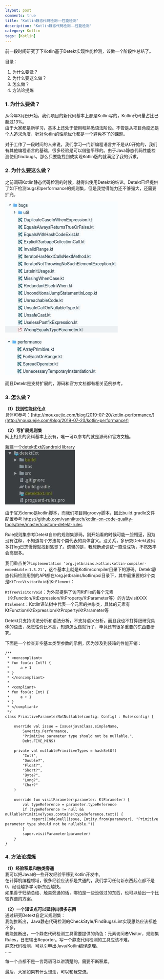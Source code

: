 ```yaml
---
layout: post
comments: true
title: "Kotlin静态代码检测——性能检测"
description: "Kotlin静态代码检测——性能检测"
category: Kotlin
tags: [Kotlin]
---
```


前一段时间研究了下Kotlin基于Detekt实现性能检测，该做一个阶段性总结了。

<!--more-->

目录：        
1. 为什么要做？        
2. 为什么要这么做？        
3. 怎么做？        
4. 方法论提炼        

###  1. 为什么要做？

从今年3月份开始，我们项目的新代码基本上都是Kotlin写的，Kotlin代码量占比已超过13%。        
由于大家都是新学习，基本上还处于使用和熟悉语法阶段。不管是从项目角度还是个人追求角度，针对Kotlin的性能优化都是一个避免不了的课题。        

对于工作了一段时间的人来说，我们学习一门新编程语言并不是从0开始的，我们有其他编程语言的基础，很多经验是可以借鉴平移的。由于Java静态代码性能检测使用findbugs，那么只要能找到或实现Kotlin版的就满足了我的诉求。

###  2. 为什么要这么做？

之前调研Kotlin静态代码检测的时候，就得出使用Detekt的结论。Detekt已经提供了如下检测bugs和performance的规则集，但是我觉得能力还不够强大，还需要扩充。

![](/image/2019-08-24-kotlin-code-static-analyze-performance/detekt-bugs-rules.jpg)

![](/image/2019-08-24-kotlin-code-static-analyze-performance/detekt-performance-rules.jpg)

而且Detekt是支持扩展的，源码和官方文档都有相关范例参考。

### 3. 怎么做？

**（1）找到性能优化点**        
具体可参考：[http://mouxuejie.com/blog/2019-07-20/kotlin-performance/](http://mouxuejie.com/blog/2019-07-20/kotlin-performance/)

**（2）写扩展规则集**        
网上相关的资料基本上没有，唯一可以参考的就是源码和官方文档。

新建一个detektExt的android library        
![](/image/2019-08-24-kotlin-code-static-analyze-performance/detektExt.jpg)

由于官方demo是kotlin脚本，而我们项目用groovy脚本，因此build.gradle文件配置参考        https://github.com/vanniktech/kotlin-on-code-quality-tools/tree/master/custom-detekt-rules

Rule规则集参考Detekt自带的规则集源码，刚开始看的时候可能一脸懵逼，因为没有注释，不知道每个方法每个类代表的具体含义。没关系，多研究Detekt源码多打log日志慢慢就找到感觉了。遗憾的是，我想断点调试一直没成功，不然效率会高很多。

我们重点关注`implementation 'org.jetbrains.kotlin:kotlin-compiler-embeddable:1.3.21'`，这个基本上就是Kotlin/compiler目录下的源码。Detekt静态代码检测用到的API都在/org.jetbrains/kotlin/psi目录下，其中最重要的2个类是`KtTreeVisitorVoid`和`KtElement`：

`KtTreeVisitorVoid`：为外部提供了访问KtFile的每个元素（KtFunction/KtExpression/KtProperty/KtParameter等）的方法visitXXX        
`KtElement`：Kotlin语法树中代表一个元素的抽象类，具体的元素有KtFunction/KtExpression/KtProperty/KtParameter等        

Detekt只支持词法分析和语法分析，不支持语义分析。而且我也不打算细研究具体的语法，感觉性价比不高，知道怎么做就行了，毕竟还有很多重要的东西要研究。

下面是一个检查非空基本类型参数的示例，因为涉及到装箱的性能开销：

    /**
	 * <noncompliant>
	 * fun foo(a: Int?) {
	 *     a + 1
	 * }
	 * </noncompliant>
	 *
	 * <compliant>
	 * fun foo(a: Int) {
	 *     a + 1
	 * }
	 * </compliant>
	 */
	class PrimitiveParameterNotNullable(config: Config) : Rule(config) {

	    override val issue = Issue(javaClass.simpleName,
	        Severity.Performance,
	        "Primitive parameter type should not be nullable.",
	        Debt.FIVE_MINS)

	    private val nullablePrimitiveTypes = hashSetOf(
	        "Int?",
	        "Double?",
	        "Float?",
	        "Short?",
	        "Byte?",
	        "Long?",
	        "Char?"
	    )

	    override fun visitParameter(parameter: KtParameter) {
	        val typeReference = parameter.typeReference
	        if (typeReference != null && nullablePrimitiveTypes.contains(typeReference.text)) {
	            report(CodeSmell(issue, Entity.from(parameter), "Primitive parameter type should not be nullable."))
	        }
	        super.visitParameter(parameter)
	    }
	}

### 4. 方法论提炼

**（1）经验积累和触类旁通**        
我可以把Java的一些开发经验平移到Kotlin开发中。        
在计算机编程领域，很多经验应该都是共通的，我们学习任何新东西起点都不是0，经验越多学习新东西越快。        
如果善于归纳总结、触类旁通的话，哪怕是一些没做过的东西，也可以给出一个比较靠谱的方案。        

**（2）一个知识点可以延伸出很多东西**        
通过研究Detekt自定义规则集：        
我能推断出，Java静态代码检测的CheckStyle/FindBugs/Lint实现思路应该都差不多。        
我能推断出，一个静态代码检测工具需要提供的角色：元素访问者Visitor，规则集Rules，日志输出Reporter。写一个静态代码检测的工具应该不难。        
静态代码检测，可以引申出Java/Kotlin编译原理。        
......        

每一个点都不是一言两语可以讲清楚的，需要不断积累。

最后，大家如果有什么想法，可以和我交流。
